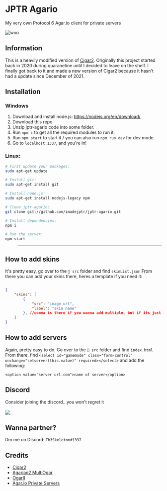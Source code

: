 # JPTR Agario

My very own Protocol 6 Agar.io client for private servers

  <img src="https://cdn.glitch.global/2d6e8d70-57a5-4dd2-b4bb-c1505f83f020/JPTRAGAR.png" alt="woo"/>

## Information
This is a heavily modified version of [Cigar2](https://github.com/Cigar2/Cigar2). Originally this project started back in 2020 during quaranetine until I decided to leave on the shelf. I finally got back to it and made a new version of Cigar2 because it hasn't had a update since December of 2021.

## Installation
### Windows

1. Download and install node.js: https://nodejs.org/en/download/
2. Download this repo
3. Unzip jptr-agario code into some folder.
4. Run `npm i` to get all the required modules to run it.
5. Run `npm start` to start it / you can also run `npm run dev` for dev mode.
6. Go to `localhost:1337`, and you're in!

### Linux:
```bash
# First update your packages:
sudo apt-get update

# Install git:
sudo apt-get install git

# Install node.js:
sudo apt-get install nodejs-legacy npm

# Clone jptr-agario:
git clone git://github.com/imadejptr/jptr-agario.git

# Install dependencies:
npm i

# Run the server:
npm start
```

>---

## How to add skins
It's pretty easy, go over to the `📂 src` folder and find `skinList.json`
From there you can add your skins there, heres a template if you need it:
```json

{
    "skins": [
        {
            "src": "image url",
            "label": "skin name"
        }, //comma is there if you wanna add multiple, but if its just one or the last one you drop the comma.
    ]
}

```

## How to add servers
Again, pretty easy to do. Go over to the `📂 src` folder and find `index.html`
From there, find ```<select id="gamemode" class="form-control" onchange="setserver(this.value)" required></select>``` and add the following:
```
<option value="server url.com">name of server</option>
```
## Discord
Consider joining the discord...you won't regret it
<br>
<br>
<a href="https://discord.gg/UQ35z2ACNw" target="_blank" class="woo">
  <img src="https://discordapp.com/api/guilds/1049872644528418856/widget.png?style=banner1" id="dcimg">
</a>

## Wanna partner?
Dm me on Discord: `Th3Skeleton#1337`

## Credits
* [Cigar2](https://github.com/Cigar2/Cigar2)
* [Agarian2 MultiOgar](https://github.com/agarian-2/MultiOgar)
* [OgarII](https://github.com/Luka967/OgarII)
* [Agar.io Private Servers](https://discord.gg/66X2ESb)
